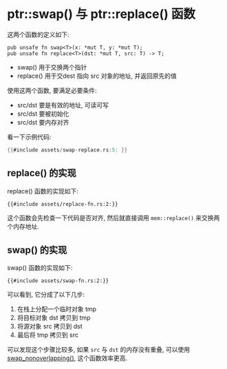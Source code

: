 # ptr::swap() 与 ptr::replace() 函数

这两个函数的定义如下:

```rust, ignore
pub unsafe fn swap<T>(x: *mut T, y: *mut T);
pub unsafe fn replace<T>(dst: *mut T, src: T) -> T;
```

- swap() 用于交换两个指针
- replace() 用于交dest 指向 src 对象的地址, 并返回原先的值

使用这两个函数, 要满足必要条件:

- src/dst 要是有效的地址, 可读可写
- src/dst 要被初始化
- src/dst 要内存对齐

看一下示例代码:

```rust
{{#include assets/swap-replace.rs:5: }}
```

## replace() 的实现

replace() 函数的实现如下:

```rust, no_run
{{#include assets/replace-fn.rs:2:}}
```

这个函数会先检查一下代码是否对齐, 然后就直接调用 `mem::replace()` 来交换两个内存地址.

## swap() 的实现

swap() 函数的实现如下:

```rust, no_run
{{#include assets/swap-fn.rs:2:}}
```

可以看到, 它分成了以下几步:

1. 在栈上分配一个临时对象 tmp
2. 将目标对象 dst 拷贝到 tmp
3. 将源对象 src 拷贝到 dst
4. 最后将 tmp 拷贝到 src

可以发现这个步骤比较多, 如果 `src` 与 `dst` 的内存没有重叠, 可以使用 [swap_nonoverlapping()](swap-nonoverlapping.md),
这个函数效率更高.